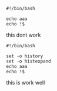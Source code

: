 
```
#!/bin/bash

echo aaa
echo !$
```

this dont work

```
#!/bin/bash

set -o history
set -o histexpand
echo aaa
echo !$
```
this is work well
